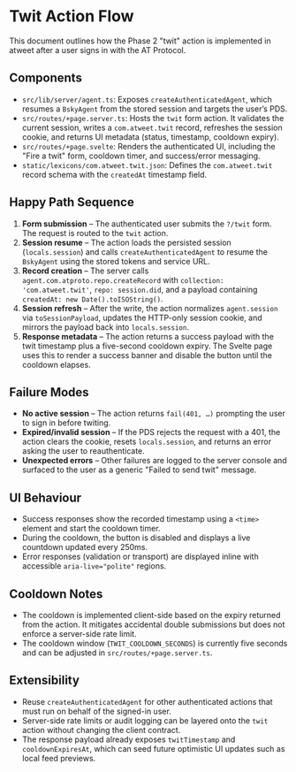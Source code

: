 # Twit Action Flow

This document outlines how the Phase 2 "twit" action is implemented in atweet after a user signs in with the AT Protocol.

## Components
- `src/lib/server/agent.ts`: Exposes `createAuthenticatedAgent`, which resumes a `BskyAgent` from the stored session and targets the user’s PDS.
- `src/routes/+page.server.ts`: Hosts the `twit` form action. It validates the current session, writes a `com.atweet.twit` record, refreshes the session cookie, and returns UI metadata (status, timestamp, cooldown expiry).
- `src/routes/+page.svelte`: Renders the authenticated UI, including the "Fire a twit" form, cooldown timer, and success/error messaging.
- `static/lexicons/com.atweet.twit.json`: Defines the `com.atweet.twit` record schema with the `createdAt` timestamp field.

## Happy Path Sequence
1. **Form submission** – The authenticated user submits the `?/twit` form. The request is routed to the `twit` action.
2. **Session resume** – The action loads the persisted session (`locals.session`) and calls `createAuthenticatedAgent` to resume the `BskyAgent` using the stored tokens and service URL.
3. **Record creation** – The server calls `agent.com.atproto.repo.createRecord` with `collection: 'com.atweet.twit'`, `repo: session.did`, and a payload containing `createdAt: new Date().toISOString()`.
4. **Session refresh** – After the write, the action normalizes `agent.session` via `toSessionPayload`, updates the HTTP-only session cookie, and mirrors the payload back into `locals.session`.
5. **Response metadata** – The action returns a success payload with the twit timestamp plus a five-second cooldown expiry. The Svelte page uses this to render a success banner and disable the button until the cooldown elapses.

## Failure Modes
- **No active session** – The action returns `fail(401, …)` prompting the user to sign in before twiting.
- **Expired/invalid session** – If the PDS rejects the request with a 401, the action clears the cookie, resets `locals.session`, and returns an error asking the user to reauthenticate.
- **Unexpected errors** – Other failures are logged to the server console and surfaced to the user as a generic "Failed to send twit" message.

## UI Behaviour
- Success responses show the recorded timestamp using a `<time>` element and start the cooldown timer.
- During the cooldown, the button is disabled and displays a live countdown updated every 250ms.
- Error responses (validation or transport) are displayed inline with accessible `aria-live="polite"` regions.

## Cooldown Notes
- The cooldown is implemented client-side based on the expiry returned from the action. It mitigates accidental double submissions but does not enforce a server-side rate limit.
- The cooldown window (`TWIT_COOLDOWN_SECONDS`) is currently five seconds and can be adjusted in `src/routes/+page.server.ts`.

## Extensibility
- Reuse `createAuthenticatedAgent` for other authenticated actions that must run on behalf of the signed-in user.
- Server-side rate limits or audit logging can be layered onto the `twit` action without changing the client contract.
- The response payload already exposes `twitTimestamp` and `cooldownExpiresAt`, which can seed future optimistic UI updates such as local feed previews.
